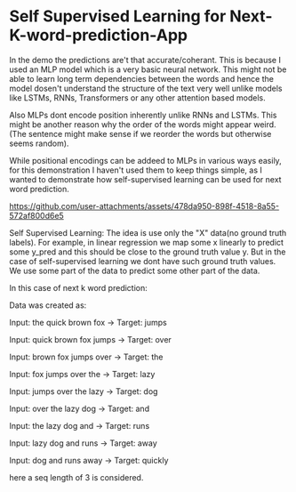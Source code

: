 # Self Supervised Learning for Next-K-word-prediction-App

In the demo the predictions are't that accurate/coherant. This is because I used an MLP model which is a very basic neural network. This might not be able to learn long term dependencies between the words and hence the model dosen't understand the structure of the text very well unlike models like LSTMs, RNNs, Transformers or any other attention based models.

Also MLPs dont encode position inherently unlike RNNs and LSTMs. This might be another reason why the order of the words might appear weird. (The sentence might make sense if we reorder the words but otherwise seems random).

While positional encodings can be addeed to MLPs in various ways easily, for this demonstration I haven't used them to keep things simple, as I wanted to demonstrate how self-supervised learning can be used for next word 
prediction.

https://github.com/user-attachments/assets/478da950-898f-4518-8a55-572af800d6e5


Self Supervised Learning: The idea is use only the "X" data(no ground truth labels). For example, in linear regression we map some x linearly to predict some y_pred and this should be close to the ground truth value y. But in the case of self-supervised learning we dont have such ground truth values. We use some part of the data to predict some other part of the data.

In this case of next k word prediction:

Data was created as:

Input: the quick brown fox -> Target: jumps

Input: quick brown fox jumps -> Target: over

Input: brown fox jumps over -> Target: the

Input: fox jumps over the -> Target: lazy

Input: jumps over the lazy -> Target: dog

Input: over the lazy dog -> Target: and

Input: the lazy dog and -> Target: runs

Input: lazy dog and runs -> Target: away

Input: dog and runs away -> Target: quickly

here a seq length of 3 is considered.

